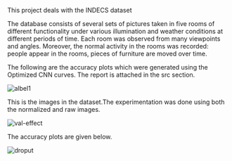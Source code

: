 This project deals with the INDECS dataset 

 The database consists of several sets of pictures taken in five rooms of different functionality under various illumination and weather conditions at different periods of time. Each room was observed from many viewpoints and angles. Moreover, the normal activity in the rooms was recorded: people appear in the rooms, pieces of furniture are moved over time. 
 
 
 
 The following are the accuracy plots which were generated using the Optimized CNN curves. The report is attached in the src section.
 
 ![albel1](https://user-images.githubusercontent.com/25079132/57495955-84355e00-729e-11e9-9455-8c93b3c6f780.JPG)

This is the images in the dataset.The experimentation was done using both the normalized and raw images. 

![val-effect](https://user-images.githubusercontent.com/25079132/57496129-6288a680-729f-11e9-8a5d-02914858ea8a.JPG)

The accuracy plots are given below. 

![droput](https://user-images.githubusercontent.com/25079132/57496149-7c29ee00-729f-11e9-9842-46a649b5842d.JPG)
